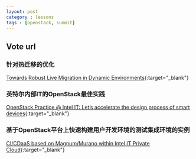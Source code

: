 ```yaml
---
layout: post
category : lessons
tags : [openstack, summit]
---
```



## Vote url

### 针对热迁移的优化
[Towards Robust Live Migration in Dynamic Environments](https://www.openstack.org/summit/tokyo-2015/vote-for-speakers/Presentation/4971){:target="_blank"}

### 英特尔内部IT的OpenStack最佳实践
[OpenStack Practice @ Intel IT: Let’s accelerate the design process of smart devices](https://www.openstack.org/summit/tokyo-2015/vote-for-speakers/Presentation/4930){:target="_blank"}

### 基于OpenStack平台上快速构建用户开发环境的测试集成环境的实例
[CI/CDaaS based on Magnum/Murano within Intel IT Private Cloud](https://www.openstack.org/summit/tokyo-2015/vote-for-speakers/Presentation/6679){:target="_blank"}

